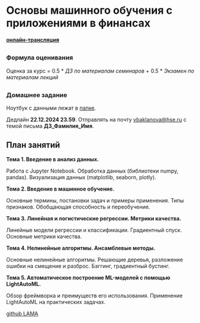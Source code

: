 # Основы машинного обучения с приложениями в финансах

__[онлайн-трансляция](https://my.mts-link.ru/event/2064294388/672849968)__

##
### Формула оценивания
Oценка за курс = 0.5 * _ДЗ по материалам семинаров_ + 0.5 * _Экзамен по материалам лекций_

##
### Домашнее задание 

Ноутбук с данными лежат в [папке](https://github.com/Bakibak/ML_Finance_2024/tree/main/%D0%94%D0%BE%D0%BC%D0%B0%D1%88%D0%BD%D0%B5%D0%B5%20%D0%B7%D0%B0%D0%B4%D0%B0%D0%BD%D0%B8%D0%B5). 

Дедлайн **22.12.2024 23.59**. Отправлять на почту vbaklanova@hse.ru с темой письма **ДЗ_Фамилия_Имя**.     
##

## План занятий

__Тема 1. Введение в анализ данных.__

Работа c Jupyter Notebook. Обработка данных (библиотеки numpy, pandas). Визуализация данных (matplotlib, seaborn, plotly).


__Тема 2. Введение в машинное обучение.__

Основные термины, постановки задач и примеры применения. Типы признаков. Обобщающая способность и переобучение.

 

__Тема 3. Линейная и логистические регрессии. Метрики качества.__

Линейные модели регрессии и классификации. Градиентный спуск. Основные метрики качества.

 

__Тема 4. Нелинейные алгоритмы. Ансамблевые методы.__

Основные нелинейные алгоритмы. Решающие деревья, разложение ошибки на смещение и разброс. Бэггинг, градиентный бустинг.

 

__Тема 5.  Автоматическое построение ML-моделей с помощью LightAutoML.__

Обзор фреймворка и преимуществ его использования. Применение LightAutoML на практических задачах.

[github LAMA](https://github.com/sberbank-ai-lab/LightAutoML)
